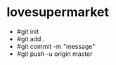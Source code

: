 lovesupermarket
===============
* #git init
* #git add . 
* #git commit -m "message"
* #git push -u origin master
